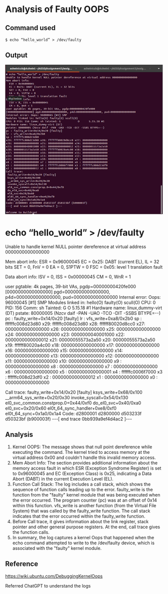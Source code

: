 # Analysis of Faulty OOPS

## Command used 
    $ echo “hello_world” > /dev/faulty

## Output
<img src="faulty-oops.png" alt="faulty-oops" title="faulty-oops"> 

# echo “hello_world” > /dev/faulty
Unable to handle kernel NULL pointer dereference at virtual address 0000000000000000

Mem abort info:
  ESR = 0x96000045
  EC = 0x25: DABT (current EL), IL = 32 bits
  SET = 0, FnV = 0
  EA = 0, S1PTW = 0
  FSC = 0x05: level 1 translation fault

Data abort info:
  ISV = 0, ISS = 0x00000045
  CM = 0, WnR = 1

user pgtable: 4k pages, 39-bit VAs, pgdp=00000000420fe000
[0000000000000000] pgd=0000000000000000, p4d=0000000000000000, pud=0000000000000000
Internal error: Oops: 96000045 [#1] SMP
Modules linked in: hello(O) faulty(O) scull(O)
CPU: 0 PID: 156 Comm: sh Tainted: G           O      5.15.18 #1
Hardware name: linux,dummy-virt (DT)
pstate: 80000005 (Nzcv daif -PAN -UAO -TCO -DIT -SSBS BTYPE=--)
pc : faulty_write+0x14/0x20 [faulty]
lr : vfs_write+0xa8/0x2b0
sp : ffffffc008d23d80
x29: ffffffc008d23d80 x28: ffffff80020d8cc0 x27: 0000000000000000
x26: 0000000000000000 x25: 0000000000000000 x24: 0000000000000000
x23: 0000000040001000 x22: 0000000000000012 x21: 00000055573a2a50
x20: 00000055573a2a50 x19: ffffff80020a4c00 x18: 0000000000000000
x17: 0000000000000000 x16: 0000000000000000 x15: 0000000000000000
x14: 0000000000000000 x13: 0000000000000000 x12: 0000000000000000
x11: 0000000000000000 x10: 0000000000000000 x9 : 0000000000000000
x8 : 0000000000000000 x7 : 0000000000000000 x6 : 0000000000000000
x5 : 0000000000000001 x4 : ffffffc0006f7000 x3 : ffffffc008d23df0
x2 : 0000000000000012 x1 : 0000000000000000 x0 : 0000000000000000

Call trace:
 faulty_write+0x14/0x20 [faulty]
 ksys_write+0x68/0x100
 __arm64_sys_write+0x20/0x30
 invoke_syscall+0x54/0x130
 el0_svc_common.constprop.0+0x44/0xf0
 do_el0_svc+0x40/0xa0
 el0_svc+0x20/0x60
 el0t_64_sync_handler+0xe8/0xf0
 el0t_64_sync+0x1a0/0x1a4
Code: d2800001 d2800000 d503233f d50323bf (b900003f) 
---[ end trace 0bb939a9ef4d4ac2 ]---

## Analysis

1. Kernel OOPS: The message shows that null point dereference while executing the command. The kernel tried to access memory at the virtual address 0x00 and couldn't handle this invalid memory access.
2. Mem Abort Info: The section provides additional information about the memory access fault in which ESR (Exception Syndrome Register) is set to 0x96000045 and EC (Exception Class) is 0x25, indicating a Data Abort (DABT) in the current Execution Level (EL).
3. Function Call Stack: The log includes a call stack, which shows the sequence of function calls leading up to the error. faulty_write is the function from the "faulty" kernel module that was being executed when the error occurred. The program counter (pc) was at an offset of 0x14 within this function. vfs_write is another function (from the Virtual File System) that was called by the faulty_write function. The call stack indicates that the error occurred within the faulty_write function.
4. Before Call trace, it gives information about the link register, stack pointer and other general purpose registers. At the end, call trace gives the function calls.
5. In summary, the log captures a kernel Oops that happened when the echo command attempted to write to the /dev/faulty device, which is associated with the "faulty" kernel module.

## Reference
https://wiki.ubuntu.com/DebuggingKernelOops

Referred ChatGPT to understand the logs
